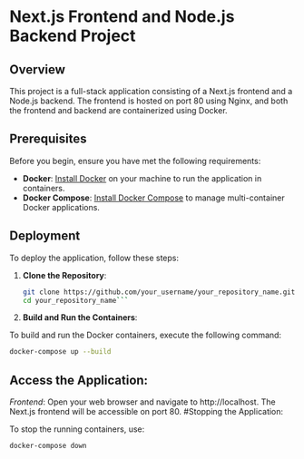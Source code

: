 # Next.js Frontend and Node.js Backend Project

## Overview

This project is a full-stack application consisting of a Next.js frontend and a Node.js backend. The frontend is hosted on port 80 using Nginx, and both the frontend and backend are containerized using Docker.

## Prerequisites

Before you begin, ensure you have met the following requirements:

- **Docker**: [Install Docker](https://docs.docker.com/get-docker/) on your machine to run the application in containers.
- **Docker Compose**: [Install Docker Compose](https://docs.docker.com/compose/install/) to manage multi-container Docker applications.

## Deployment

To deploy the application, follow these steps:

1. **Clone the Repository**:

   ```bash
   git clone https://github.com/your_username/your_repository_name.git
   cd your_repository_name```

2.  **Build and Run the Containers**:

To build and run the Docker containers, execute the following command:

```bash
docker-compose up --build
```
## Access the Application:

*Frontend*: Open your web browser and navigate to http://localhost. The Next.js frontend will be accessible on port 80.
#Stopping the Application:

To stop the running containers, use:

```bash
docker-compose down
```
